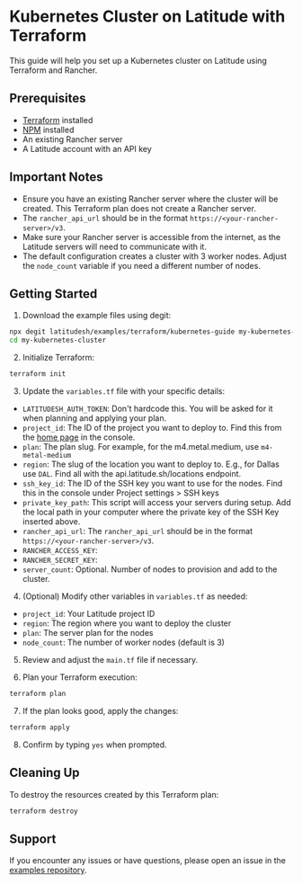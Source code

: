 
# Kubernetes Cluster on Latitude with Terraform

This guide will help you set up a Kubernetes cluster on Latitude using Terraform and Rancher.

## Prerequisites

- [Terraform](https://www.terraform.io/downloads.html) installed
- [NPM](https://www.npmjs.com/get-npm) installed
- An existing Rancher server
- A Latitude account with an API key

## Important Notes

- Ensure you have an existing Rancher server where the cluster will be created. This Terraform plan does not create a Rancher server.
- The `rancher_api_url` should be in the format `https://<your-rancher-server>/v3`.
- Make sure your Rancher server is accessible from the internet, as the Latitude servers will need to communicate with it.
- The default configuration creates a cluster with 3 worker nodes. Adjust the `node_count` variable if you need a different number of nodes.

## Getting Started

1. Download the example files using degit:

```bash
npx degit latitudesh/examples/terraform/kubernetes-guide my-kubernetes-cluster
cd my-kubernetes-cluster
```

2. Initialize Terraform:

```bash
terraform init
```

3. Update the `variables.tf` file with your specific details:

- `LATITUDESH_AUTH_TOKEN`: Don't hardcode this. You will be asked for it when planning and applying your plan. 
- `project_id`: The ID of the project you want to deploy to. Find this from the [home page](https://www.latitude.sh/dashboard) in the console.
- `plan`: The plan slug. For example, for the m4.metal.medium, use `m4-metal-medium`
- `region`: The slug of the location you want to deploy to. E.g., for Dallas use `DAL`. Find all with the api.latitude.sh/locations endpoint.
- `ssh_key_id`: The ID of the SSH key you want to use for the nodes. Find this in the console under Project settings > SSH keys
- `private_key_path`: This script will access your servers during setup. Add the local path in your computer where the private key of the SSH Key inserted above.
- `rancher_api_url`: The `rancher_api_url` should be in the format `https://<your-rancher-server>/v3`.
- `RANCHER_ACCESS_KEY`: 
- `RANCHER_SECRET_KEY`:
- `server_count`: Optional. Number of nodes to provision and add to the cluster.

4. (Optional) Modify other variables in `variables.tf` as needed:

- `project_id`: Your Latitude project ID
- `region`: The region where you want to deploy the cluster
- `plan`: The server plan for the nodes
- `node_count`: The number of worker nodes (default is 3)

5. Review and adjust the `main.tf` file if necessary.

6. Plan your Terraform execution:

```bash
terraform plan
```

7. If the plan looks good, apply the changes:

```bash
terraform apply
```

8. Confirm by typing `yes` when prompted.

## Cleaning Up

To destroy the resources created by this Terraform plan:

```bash
terraform destroy
```

## Support

If you encounter any issues or have questions, please open an issue in the [examples repository](https://github.com/latitudesh/examples/issues).


